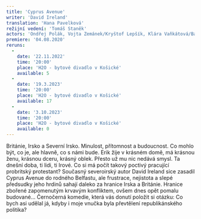 ```yaml
---
title: 'Cyprus Avenue'
writer: 'David Ireland'
translation: 'Hana Pavelková'
režijní vedení: 'Tomáš Staněk'
actors: 'Ondřej Polák, Vojta Zemánek/Kryštof Lepšík, Klára Vaňkátová/Bára Waschingerová, Klára Fittnerová/Tereza Střihavková a Markéta Zemánková'
premiere: '04.08.2020'
reruns:
  -
    date: '22.11.2022'
    time: '20:00'
    place: 'H2O - bytové divadlo v Košické'
    available: 5
  -
    date: '19.3.2023'
    time: '20:00'
    place: 'H2O - bytové divadlo v Košické'
    available: 17
  -
    date: '3.10.2023'
    time: '20:00'
    place: 'H2O - bytové divadlo v Košické'
    available: 0
---
```

Británie, Irsko a Severní Irsko. Minulost, přítomnost a budoucnost. Co mohlo být, co je, ale hlavně, co s námi bude. Erik žije v krásném domě, má krásnou ženu, krásnou dceru, krásný oblek. Přesto už mu nic nedává smysl. Ta dnešní doba, ti lidi, ti Irové. Co si má počít takový poctivý pracující probritský protestant? Současný severoirský autor David Ireland sice zasadil Cyprus Avenue do rodného Belfastu, ale frustrace, nejistota a slepé předsudky jeho hrdinů sahají daleko za hranice Irska a Británie. Hranice zbořené zapomenutým krvavým konfliktem, ovšem dnes opět pomalu budované... Černočerná komedie, která vás donutí položit si otázku: Co bych asi udělal já, kdyby i moje vnučka byla převtělení republikánského politika?
